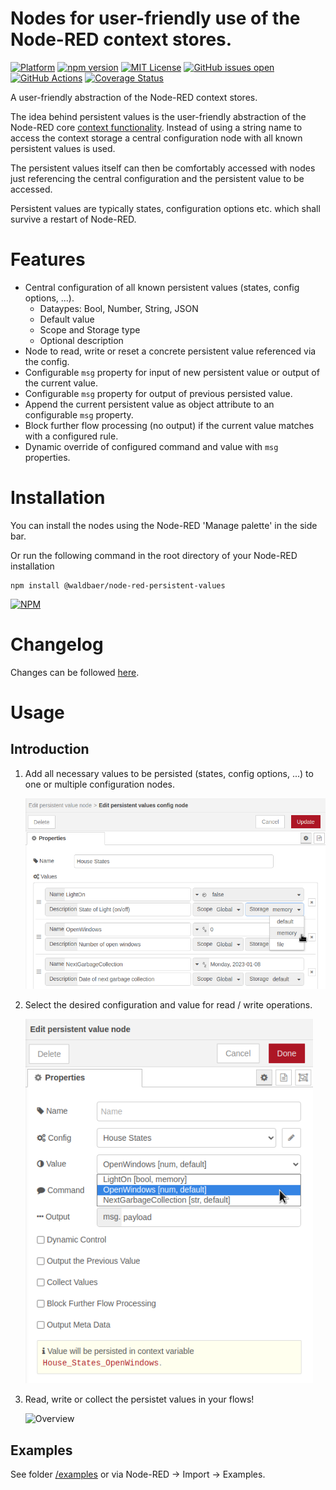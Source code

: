 # Nodes for user-friendly use of the Node-RED context stores.

[![Platform](https://img.shields.io/badge/platform-Node--RED-red)](https://nodered.org)
[![npm version](https://badge.fury.io/js/@waldbaer%2Fnode-red-persistent-values.svg)](https://badge.fury.io/js/@waldbaer%2Fnode-red-persistent-values)
[![MIT License](https://img.shields.io/github/license/waldbaer/node-red-persistent-values?style=flat-square)](https://opensource.org/licenses/MIT)
[![GitHub issues open](https://img.shields.io/github/issues/waldbaer/node-red-persistent-values?style=flat-square)](https://github.com/waldbaer/node-red-persistent-values/issues)
[![GitHub Actions](https://github.com/waldbaer/node-red-persistent-values/actions/workflows/node.js.yml/badge.svg?branch=master)](https://github.com/waldbaer/node-red-persistent-values/actions/workflows/node.js.yml)
[![Coverage Status](https://coveralls.io/repos/github/waldbaer/node-red-persistent-values/badge.svg?branch=master)](https://coveralls.io/github/waldbaer/node-red-persistent-values?branch=master)

A user-friendly abstraction of the Node-RED context stores.

The idea behind persistent values is the user-friendly abstraction of the Node-RED core
[context functionality](https://nodered.org/docs/user-guide/context).
Instead of using a string name to access the context storage a central configuration node with
all known persistent values is used.

The persistent values itself can then be comfortably accessed with nodes just referencing the central
configuration and the persistent value to be accessed.

Persistent values are typically states, configuration options etc. which shall survive a restart of Node-RED.

# Features

- Central configuration of all known persistent values (states, config options, ...).
  - Dataypes: Bool, Number, String, JSON
  - Default value
  - Scope and Storage type
  - Optional description
- Node to read, write or reset a concrete persistent value referenced via the config.
- Configurable `msg` property for input of new persistent value or output of the current value.
- Configurable `msg` property for output of previous persisted value.
- Append the current persistent value as object attribute to an configurable `msg` property.
- Block further flow processing (no output) if the current value matches with a configured rule.
- Dynamic override of configured command and value with `msg` properties.

# Installation
You can install the nodes using the Node-RED 'Manage palette' in the side bar.


Or run the following command in the root directory of your Node-RED installation

```
npm install @waldbaer/node-red-persistent-values
```
[![NPM](https://nodei.co/npm/@waldbaer/node-red-persistent-values.png?downloads=true)](https://www.npmjs.com/package/@waldbaer/node-red-persistent-values)


# Changelog
Changes can be followed [here](/CHANGELOG.md).

# Usage

## Introduction

1) Add all necessary values to be persisted (states, config options, ...) to one or multiple configuration nodes.

   <img src="doc/images/usage_configuration.png" title="Configuration Node" width="600" />

2) Select the desired configuration and value for read / write operations.

   <img src="doc/images/usage_node_configuration.png" title="Value Node" width="460" />

3) Read, write or collect the persistet values in your flows!

   <img src="doc/images/usage_overview.png" title="Overview" width="800" />


## Examples
See folder [/examples](/examples) or via Node-RED -> Import -> Examples.

